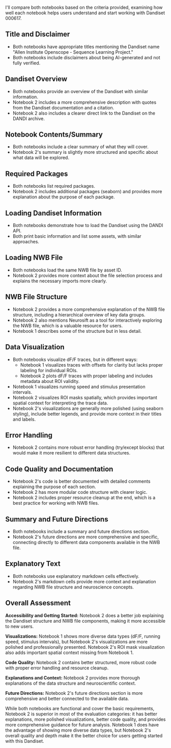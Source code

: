 I'll compare both notebooks based on the criteria provided, examining how well each notebook helps users understand and start working with Dandiset 000617.

## Title and Disclaimer
- Both notebooks have appropriate titles mentioning the Dandiset name "Allen Institute Openscope - Sequence Learning Project."
- Both notebooks include disclaimers about being AI-generated and not fully verified.

## Dandiset Overview
- Both notebooks provide an overview of the Dandiset with similar information.
- Notebook 2 includes a more comprehensive description with quotes from the Dandiset documentation and a citation.
- Notebook 2 also includes a clearer direct link to the Dandiset on the DANDI archive.

## Notebook Contents/Summary
- Both notebooks include a clear summary of what they will cover.
- Notebook 2's summary is slightly more structured and specific about what data will be explored.

## Required Packages
- Both notebooks list required packages.
- Notebook 2 includes additional packages (seaborn) and provides more explanation about the purpose of each package.

## Loading Dandiset Information
- Both notebooks demonstrate how to load the Dandiset using the DANDI API.
- Both print basic information and list some assets, with similar approaches.

## Loading NWB File
- Both notebooks load the same NWB file by asset ID.
- Notebook 2 provides more context about the file selection process and explains the necessary imports more clearly.

## NWB File Structure
- Notebook 2 provides a more comprehensive explanation of the NWB file structure, including a hierarchical overview of key data groups.
- Notebook 2 also mentions Neurosift as a tool for interactively exploring the NWB file, which is a valuable resource for users.
- Notebook 1 describes some of the structure but in less detail.

## Data Visualization
- Both notebooks visualize dF/F traces, but in different ways:
  - Notebook 1 visualizes traces with offsets for clarity but lacks proper labeling for individual ROIs.
  - Notebook 2 plots dF/F traces with proper labeling and includes metadata about ROI validity.
- Notebook 1 visualizes running speed and stimulus presentation intervals.
- Notebook 2 visualizes ROI masks spatially, which provides important spatial context for interpreting the trace data.
- Notebook 2's visualizations are generally more polished (using seaborn styling), include better legends, and provide more context in their titles and labels.

## Error Handling
- Notebook 2 contains more robust error handling (try/except blocks) that would make it more resilient to different data structures.

## Code Quality and Documentation
- Notebook 2's code is better documented with detailed comments explaining the purpose of each section.
- Notebook 2 has more modular code structure with clearer logic.
- Notebook 2 includes proper resource cleanup at the end, which is a best practice for working with NWB files.

## Summary and Future Directions
- Both notebooks include a summary and future directions section.
- Notebook 2's future directions are more comprehensive and specific, connecting directly to different data components available in the NWB file.

## Explanatory Text
- Both notebooks use explanatory markdown cells effectively.
- Notebook 2's markdown cells provide more context and explanation regarding NWB file structure and neuroscience concepts.

## Overall Assessment

**Accessibility and Getting Started:**
Notebook 2 does a better job explaining the Dandiset structure and NWB file components, making it more accessible to new users.

**Visualizations:**
Notebook 1 shows more diverse data types (dF/F, running speed, stimulus intervals), but Notebook 2's visualizations are more polished and professionally presented. Notebook 2's ROI mask visualization also adds important spatial context missing from Notebook 1.

**Code Quality:**
Notebook 2 contains better structured, more robust code with proper error handling and resource cleanup.

**Explanations and Context:**
Notebook 2 provides more thorough explanations of the data structure and neuroscientific context.

**Future Directions:**
Notebook 2's future directions section is more comprehensive and better connected to the available data.

While both notebooks are functional and cover the basic requirements, Notebook 2 is superior in most of the evaluation categories: it has better explanations, more polished visualizations, better code quality, and provides more comprehensive guidance for future analysis. Notebook 1 does have the advantage of showing more diverse data types, but Notebook 2's overall quality and depth make it the better choice for users getting started with this Dandiset.